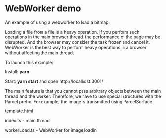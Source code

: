 # WebWorker demo

An example of using a webworker to load a bitmap.

Loading a file from a file is a heavy operation.
If you perform such operations in the main browser thread, the performance of the page may be disrupted. 
And the browser may consider the task frozen and cancel it.
WebWorker is the best way to perform heavy operations in a browser without affecting the main thread.

To launch this example:

Install: **yarn**

Start: **yarn start**
and open http://localhost:3001/

The main feature is that you cannot pass arbitrary objects between the main thread and the worker. Therefore, we have to use special structures with the Parcel prefix. For example, the image is transmitted using ParcelSurface.

template.html

index.ts - main thread

workerLoad.ts - WebWorker for image loadin